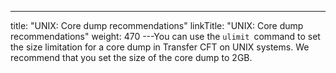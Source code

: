 ---
title: "UNIX: Core dump recommendations"
linkTitle: "UNIX: Core dump recommendations"
weight: 470
---You can use the `ulimit `command to set the size limitation for a core dump in Transfer CFT on UNIX systems. We recommend that you set the size of the core dump to 2GB.
